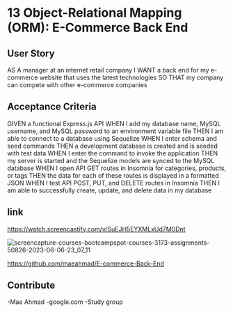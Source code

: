 # 13 Object-Relational Mapping (ORM): E-Commerce Back End

## User Story
AS A manager at an internet retail company
I WANT a back end for my e-commerce website that uses the latest technologies
SO THAT my company can compete with other e-commerce companies


## Acceptance Criteria


GIVEN a functional Express.js API
WHEN I add my database name, MySQL username, and MySQL password to an environment variable file
THEN I am able to connect to a database using Sequelize
WHEN I enter schema and seed commands
THEN a development database is created and is seeded with test data
WHEN I enter the command to invoke the application
THEN my server is started and the Sequelize models are synced to the MySQL database
WHEN I open API GET routes in Insomnia for categories, products, or tags
THEN the data for each of these routes is displayed in a formatted JSON
WHEN I test API POST, PUT, and DELETE routes in Insomnia
THEN I am able to successfully create, update, and delete data in my database


## link

https://watch.screencastify.com/v/SuEJH5EYXMLxUd7M0Dnt

![screencapture-courses-bootcampspot-courses-3173-assignments-50826-2023-06-06-23_07_11](https://github.com/maeahmad/E-commerce-Back-End/assets/122010497/7afab644-d8ae-4e28-8e83-d68e42e719ca)


https://github.com/maeahmad/E-commerce-Back-End

## Contribute

-Mae Ahmad
-google.com
-Study group
